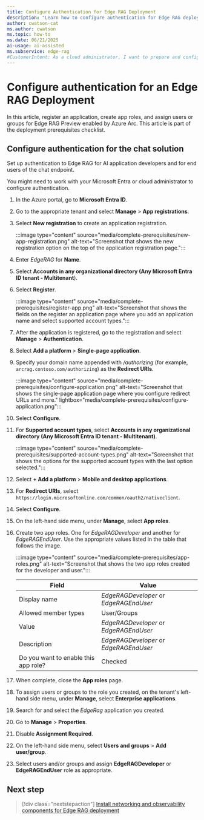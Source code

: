 ```yaml
---
title: Configure Authentication for Edge RAG Deployment
description: "Learn how to configure authentication for Edge RAG deployment in Azure, including app registration, roles, and user assignments."
author: cwatson-cat
ms.author: cwatson
ms.topic: how-to
ms.date: 06/21/2025
ai-usage: ai-assisted
ms.subservice: edge-rag
#CustomerIntent: As a cloud administrator, I want to prepare and configure authentication for Edge RAG so that I can securely connect to and manage the chat solution.
---
```


# Configure authentication for an Edge RAG Deployment

In this article, register an application, create app roles, and assign users or groups for Edge RAG Preview enabled by Azure Arc. This article is part of the deployment prerequisites checklist.

## Configure authentication for the chat solution

Set up authentication to Edge RAG for AI application developers and for end users of the chat endpoint.

You might need to work with your Microsoft Entra or cloud administrator to configure authentication.

1. In the Azure portal, go to **Microsoft Entra ID**.
1. Go to the appropriate tenant and select **Manage** > **App registrations**.
1. Select **New registration** to create an application registration.

	:::image type="content" source="media/complete-prerequisites/new-app-registration.png" alt-text="Screenshot that shows the new registration option on the top of the application registration page.":::

1. Enter *EdgeRAG* for **Name**.

1. Select **Accounts in any organizational directory (Any Microsoft Entra ID tenant - Multitenant**).

1. Select **Register**.

	:::image type="content" source="media/complete-prerequisites/register-app.png" alt-text="Screenshot that shows the fields on the register an application page where you add an application name and select supported account types.":::

1. After the application is registered, go to the registration and select **Manage** > **Authentication**.

1. Select **Add a platform** > **Single-page application**.

1. Specify your domain name appended with */authorizing* (for example, `arcrag.contoso.com/authorizing`)  as the **Redirect URIs**.

	:::image type="content" source="media/complete-prerequisites/configure-application.png" alt-text="Screenshot that shows the single-page application page where you configure redirect URLs and more." lightbox="media/complete-prerequisites/configure-application.png":::

1. Select **Configure**.
1. For **Supported account types**, select **Accounts in any organizational directory (Any Microsoft Entra ID tenant - Multitenant)**.

	:::image type="content" source="media/complete-prerequisites/supported-account-types.png" alt-text="Screenshot that shows the options for the supported account types with the last option selected.":::

1. Select **+ Add a platform** > **Mobile and desktop applications**.
1. For **Redirect URIs**, select `https://login.microsoftonline.com/common/oauth2/nativeclient`.

1. Select **Configure**.
1. On the left-hand side menu, under **Manage**, select **App roles**.
1. Create two app roles. One for *EdgeRAGDeveloper* and another for *EdgeRAGEndUser*. Use the appropriate values listed in the table that follows the image.

	:::image type="content" source="media/complete-prerequisites/app-roles.png" alt-text="Screenshot that shows the two app roles created for the developer and user.":::


   | Field  | Value |
   |--------|-------|
   | Display name     |   *EdgeRAGDeveloper* or *EdgeRAGEndUser*      |
   | Allowed member types   |  User/Groups       |
   | Value    |    *EdgeRAGDeveloper* or *EdgeRAGEndUser*        |
   | Description    |  *EdgeRAGDeveloper* or *EdgeRAGEndUser*          |
   | Do you want to enable this app role? | Checked |

1. When complete, close the **App roles** page.
1. To assign users or groups to the role you created, on the tenant's left-hand side menu, under **Manage**, select **Enterprise applications**.
1. Search for and select the *EdgeRag* application you created.
1. Go to **Manage** > **Properties**.
1. Disable **Assignment Required**.
1. On the left-hand side menu, select **Users and groups** > **Add user/group**.
1. Select users and/or groups and assign **EdgeRAGDeveloper** or **EdgeRAGEndUser** role as appropriate.

## Next step

> [!div class="nextstepaction"]
> [Install networking and observability components for Edge RAG deployment](prepare-networking-observability.md)